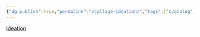 ```yaml
---
{"dg-publish":true,"permalink":"/collage-ideation/","tags":["c/analog","c/circle","c/exibition","c/letters","c/religion","c/stephanie","c/red","c/pink","c/green","c/abstract"],"created":"2024-01-02T07:51:38.537-05:00","updated":"2024-01-02T07:53:51.768-05:00"}
---
```



[Ideation](https://www.instagram.com/p/B5ycfokBG7s/)

